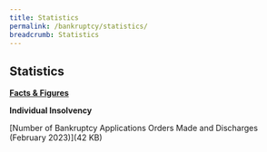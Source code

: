 ```yaml
---
title: Statistics
permalink: /bankruptcy/statistics/
breadcrumb: Statistics
---
```

Statistics
---

<u><b>Facts & Figures</b></u>

**Individual Insolvency**

[Number of Bankruptcy Applications Orders Made and Discharges (February 2023)][](/files/(Feb20239MAR23)NumberofBankruptcyApplicationsOrdersMadeandDischarges(February2023).pdf)(42 KB)